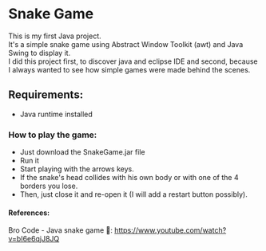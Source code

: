 # Snake Game
This is my first Java project. <br/>
It's a simple snake game using Abstract Window Toolkit (awt) and Java Swing to display it.<br/>
I did this project first, to discover java and eclipse IDE and second, because I always wanted to see how simple games were made behind the scenes.<br/>

## Requirements:
* Java runtime installed

### How to play the game:

* Just download the SnakeGame.jar file
* Run it 
* Start playing with the arrows keys.
* If the snake's head collides with his own body or with one of the 4 borders you lose. 
* Then, just close it and re-open it (I will add a restart button possibly).

#### References:
Bro Code - Java snake game 🐍: https://www.youtube.com/watch?v=bI6e6qjJ8JQ
